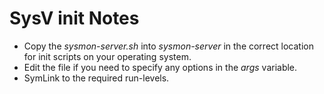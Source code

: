 # SysV init Notes

- Copy the *sysmon-server.sh* into *sysmon-server* in the correct location for init scripts on your operating system.
- Edit the file if you need to specify any options in the *args* variable.
- SymLink to the required run-levels.

